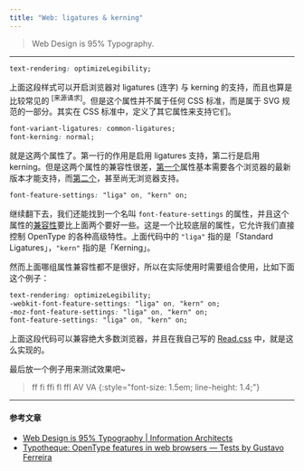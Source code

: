 ```yaml
---
title: "Web: ligatures & kerning"
---
```


> Web Design is 95% Typography.

* * *

``` css
text-rendering: optimizeLegibility;
```

上面这段样式可以开启浏览器对 ligatures (连字) 与 kerning 的支持，而且也算是比较常见的 <sup>[来源请求]</sup>。但是这个属性并不属于任何 CSS 标准，而是属于 SVG 规范的一部分。其实在 CSS 标准中，定义了其它属性来支持它们。

``` css
font-variant-ligatures: common-ligatures;
font-kerning: normal;
```

就是这两个属性了。第一行的作用是启用 ligatures 支持，第二行是启用 kerning。但是这两个属性的兼容性很差，[第一个](https://developer.mozilla.org/en-US/docs/Web/CSS/font-variant-ligatures#Browser_Compatibility)属性基本需要各个浏览器的最新版本才能支持，而[第二个](https://developer.mozilla.org/en-US/docs/Web/CSS/font-kerning#Browser_Compatibility)，甚至尚无浏览器支持。

``` css
font-feature-settings: "liga" on, "kern" on;
```

继续翻下去，我们还能找到一个名叫 `font-feature-settings` 的属性，并且这个属性的[兼容性](https://developer.mozilla.org/en-US/docs/Web/CSS/font-feature-settings#Browser_compatibility)要比上面两个要好一些。这是一个比较底层的属性，它允许我们直接控制 OpenType 的各种高级特性。上面代码中的 `"liga"` 指的是「Standard Ligatures」，`"kern"` 指的是「Kerning」。

然而上面哪组属性兼容性都不是很好，所以在实际使用时需要组合使用，比如下面这个例子：

``` css
text-rendering: optimizeLegibility;
-webkit-font-feature-settings: "liga" on, "kern" on;
-moz-font-feature-settings: "liga" on, "kern" on;
font-feature-settings: "liga" on, "kern" on;
```

上面这段代码可以兼容绝大多数浏览器，并且在我自己写的 [Read.css](http://www.intptr.im/read.css/) 中，就是这么实现的。

最后放一个例子用来测试效果吧~

> ff fi ffi fl ffl
> AV VA
{:style="font-size: 1.5em; line-height: 1.4;"}

* * *

#### 参考文章

- [Web Design is 95% Typography \| Information Architects](https://ia.net/blog/the-web-is-all-about-typography-period/)
- [Typotheque: OpenType features in web browsers — Tests by Gustavo Ferreira](https://www.typotheque.com/articles/opentype_features_in_web_browsers_-_tests)
